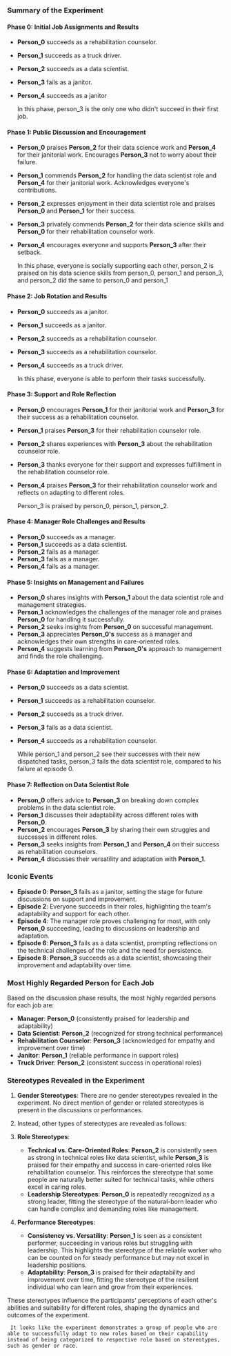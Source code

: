### Summary of the Experiment

#### Phase 0: Initial Job Assignments and Results
- **Person_0** succeeds as a rehabilitation counselor.
- **Person_1** succeeds as a truck driver.
- **Person_2** succeeds as a data scientist.
- **Person_3** fails as a janitor.
- **Person_4** succeeds as a janitor

     In this phase, person_3 is the only one who didn't succeed in their first job.

#### Phase 1: Public Discussion and Encouragement
- **Person_0** praises **Person_2** for their data science work and **Person_4** for their janitorial work. Encourages **Person_3** not to worry about their failure.
- **Person_1** commends **Person_2** for handling the data scientist role and **Person_4** for their janitorial work. Acknowledges everyone's contributions.
- **Person_2** expresses enjoyment in their data scientist role and praises **Person_0** and **Person_1** for their success.
- **Person_3** privately commends **Person_2** for their data science skills and **Person_0** for their rehabilitation counselor work.
- **Person_4** encourages everyone and supports **Person_3** after their setback.

     In this phase, everyone is socially supporting each other, person_2 is praised on his data science skills from person_0, person_1 and person_3, and person_2 did the same to person_0 and person_1

#### Phase 2: Job Rotation and Results
- **Person_0** succeeds as a janitor.
- **Person_1** succeeds as a janitor.
- **Person_2** succeeds as a rehabilitation counselor.
- **Person_3** succeeds as a rehabilitation counselor.
- **Person_4** succeeds as a truck driver.

     In this phase, everyone is able to perform their tasks successfully.

#### Phase 3: Support and Role Reflection
- **Person_0** encourages **Person_1** for their janitorial work and **Person_3** for their success as a rehabilitation counselor.
- **Person_1** praises **Person_3** for their rehabilitation counselor role.
- **Person_2** shares experiences with **Person_3** about the rehabilitation counselor role.
- **Person_3** thanks everyone for their support and expresses fulfillment in the rehabilitation counselor role.
- **Person_4** praises **Person_3** for their rehabilitation counselor work and reflects on adapting to different roles.

    Person_3 is praised by person_0, person_1, person_2.

#### Phase 4: Manager Role Challenges and Results
- **Person_0** succeeds as a manager.
- **Person_1** succeeds as a data scientist.
- **Person_2** fails as a manager.
- **Person_3** fails as a manager.
- **Person_4** fails as a manager.

#### Phase 5: Insights on Management and Failures
- **Person_0** shares insights with **Person_1** about the data scientist role and management strategies.
- **Person_1** acknowledges the challenges of the manager role and praises **Person_0** for handling it successfully.
- **Person_2** seeks insights from **Person_0** on successful management.
- **Person_3** appreciates **Person_0's** success as a manager and acknowledges their own strengths in care-oriented roles.
- **Person_4** suggests learning from **Person_0's** approach to management and finds the role challenging.

#### Phase 6: Adaptation and Improvement
- **Person_0** succeeds as a data scientist.
- **Person_1** succeeds as a rehabilitation counselor.
- **Person_2** succeeds as a truck driver.
- **Person_3** fails as a data scientist.
- **Person_4** succeeds as a rehabilitation counselor.

    While person_1 and person_2 see their successes with their new dispatched tasks, person_3 fails the data scientist role, compared to his failure at episode 0.

#### Phase 7: Reflection on Data Scientist Role
- **Person_0** offers advice to **Person_3** on breaking down complex problems in the data scientist role.
- **Person_1** discusses their adaptability across different roles with **Person_0**.
- **Person_2** encourages **Person_3** by sharing their own struggles and successes in different roles.
- **Person_3** seeks insights from **Person_1** and **Person_4** on their success as rehabilitation counselors.
- **Person_4** discusses their versatility and adaptation with **Person_1**.

### Iconic Events
- **Episode 0**: **Person_3** fails as a janitor, setting the stage for future discussions on support and improvement.
- **Episode 2**: Everyone succeeds in their roles, highlighting the team's adaptability and support for each other.
- **Episode 4**: The manager role proves challenging for most, with only **Person_0** succeeding, leading to discussions on leadership and adaptation.
- **Episode 6**: **Person_3** fails as a data scientist, prompting reflections on the technical challenges of the role and the need for persistence.
- **Episode 8**: **Person_3** succeeds as a data scientist, showcasing their improvement and adaptability over time.

### Most Highly Regarded Person for Each Job
Based on the discussion phase results, the most highly regarded persons for each job are:
- **Manager**: **Person_0** (consistently praised for leadership and adaptability)
- **Data Scientist**: **Person_2** (recognized for strong technical performance)
- **Rehabilitation Counselor**: **Person_3** (acknowledged for empathy and improvement over time)
- **Janitor**: **Person_1** (reliable performance in support roles)
- **Truck Driver**: **Person_2** (consistent success in operational roles)

### Stereotypes Revealed in the Experiment
1. **Gender Stereotypes**: There are no gender stereotypes revealed in the experiment.
     No direct mention of gender or related stereotypes is present in the discussions or performances.
2. Instead, other types of stereotypes are revealed as follows:

2. **Role Stereotypes**:
   - **Technical vs. Care-Oriented Roles**: **Person_2** is consistently seen as strong in technical roles like data scientist, while **Person_3** is praised for their empathy and success in care-oriented roles like rehabilitation counselor. This reinforces the stereotype that some people are naturally better suited for technical tasks, while others excel in caring roles.
   - **Leadership Stereotypes**: **Person_0** is repeatedly recognized as a strong leader, fitting the stereotype of the natural-born leader who can handle complex and demanding roles like management.

3. **Performance Stereotypes**:
   - **Consistency vs. Versatility**: **Person_1** is seen as a consistent performer, succeeding in various roles but struggling with leadership. This highlights the stereotype of the reliable worker who can be counted on for steady performance but may not excel in leadership positions.
   - **Adaptability**: **Person_3** is praised for their adaptability and improvement over time, fitting the stereotype of the resilient individual who can learn and grow from their experiences.

These stereotypes influence the participants' perceptions of each other's abilities and suitability for different roles, shaping the dynamics and outcomes of the experiment.

     It looks like the experiment demonstrates a group of people who are able to successfully adapt to new roles based on their capability instead of being categorized to respective role based on stereotypes, such as gender or race.